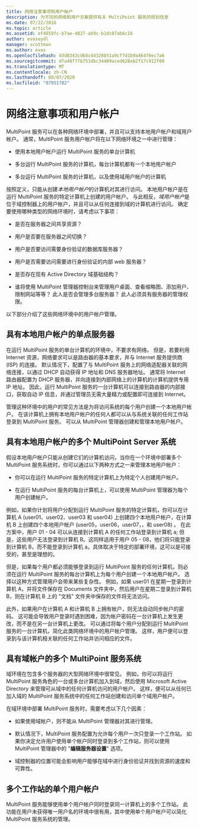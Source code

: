 ```yaml
---
title: 网络注意事项和用户帐户
description: 为不同的网络和用户方案提供有关 MultiPoint 服务的规划信息
ms.date: 07/22/2016
ms.topic: article
ms.assetid: ef4859fc-b7ae-4827-ab9c-b1dc07ab6c16
author: evaseydl
manager: scottman
ms.author: evas
ms.openlocfilehash: 43d8343cd68c44328b51a9cf7d1b9a46470ec7a6
ms.sourcegitcommit: dfa48f77b751dbc34409aced628eb2f17c912f08
ms.translationtype: MT
ms.contentlocale: zh-CN
ms.lasthandoff: 08/07/2020
ms.locfileid: "87951782"
---
```

# <a name="network-considerations-and-user-accounts"></a>网络注意事项和用户帐户
MultiPoint 服务可以在各种网络环境中部署，并且可以支持本地用户帐户和域用户帐户。 通常，MultiPoint 服务用户帐户将在以下网络环境之一中进行管理：

-   使用本地用户帐户运行 MultiPoint 服务的单台计算机

-   多台运行 MultiPoint 服务的计算机，每台计算机都有一个本地用户帐户

-   多台运行 MultiPoint 服务的计算机，以及使用域用户帐户的计算机

按照定义，只能从创建*本地用户帐户*的计算机对其进行访问。 本地用户帐户是在运行 MultiPoint 服务的特定计算机上创建的用户帐户。 与此相反，*域用户帐户*是位于域控制器上的用户帐户，并且可以从任何连接到域的计算机进行访问。 确定要使用哪种类型的网络环境时，请考虑以下事项：

-   是否在服务器之间共享资源？

-   用户是否要在服务器之间切换？

-   用户是否要访问需要身份验证的数据库服务器？

-   用户是否需要访问需要进行身份验证的内部 web 服务器？

-   是否存在现有 Active Directory 域基础结构？

-   谁将使用 MultiPoint 管理器控制台来管理用户桌面、查看缩略图、添加用户、限制网站等等？ 此人是否会管理多台服务器？ 此人必须具有服务器的管理权限。

以下部分介绍了这些网络环境中的用户帐户管理。

## <a name="single-multipoint-server-with-local-user-accounts"></a>具有本地用户帐户的单点服务器
在运行 MultiPoint 服务的单台计算机的环境中，不要求有网络。 但是，若要利用 Internet 资源，网络要求可以是路由器的基本要求，并与 Internet 服务提供商 (ISP) 的连接。 默认情况下，配置了与 MultiPoint 服务上的网络适配器关联的网络连接，以通过 DHCP 自动获得 IP 地址和 DNS 服务器地址。 通常将 Internet 路由器配置为 DHCP 服务器，并向连接到内部网络上的计算机的计算机提供专用 IP 地址。 因此，运行 MultiPoint 服务的一台计算机可以连接到路由器的内部接口，获取自动 IP 信息，并通过管理员无需大量精力或配置即可连接到 Internet。

管理这种环境中的用户的常见方法是为将访问系统的每个用户创建一个本地用户帐户。 在该计算机上拥有本地用户帐户的任何人都可以从与系统关联的任何工作站登录到 MultiPoint 服务。 可以从 MultiPoint 管理器创建和管理本地用户帐户。

## <a name="multiple-multipoint-server-systems-with-local-user-accounts"></a>具有本地用户帐户的多个 MultiPoint Server 系统
假设本地用户帐户只能从创建它们的计算机访问，当你在一个环境中部署多个 MultiPoint 服务系统时，你可以通过以下两种方式之一来管理本地用户帐户：

-   你可以在运行 MultiPoint 服务的特定计算机上为特定个人创建用户帐户。

-   在运行 MultiPoint 服务的每台计算机上，可以使用 MultiPoint 管理器为每个用户创建帐户。

例如，如果你计划将用户分配到运行 MultiPoint 服务的特定计算机，你可以在计算机 A (user01、user02、user03 和 user04) 上创建四个本地用户帐户，在计算机 B 上创建四个本地用户帐户 (user05，user06，user07，，和 user08) 。 在此方案中，用户 01 \- 04 可以从连接到计算机 A 的任何工作站登录到计算机 a; 但是，这些用户无法登录到计算机 B。这同样适用于用户 05 \- 08，他们将只能登录到计算机 B，而不能登录到计算机 a。具体取决于特定的部署环境，这可以是可接受的，甚至是理想的。

但是，如果每个用户都必须能够登录到运行 MultiPoint 服务的任何计算机，则必须在运行 MultiPoint 服务的每台计算机上为每个用户创建一个本地用户帐户。 选择以这种方式管理用户会带来某些复杂性。 例如，如果 user01 在星期一登录到计算机 A，并将文件保存在 Documents 文件夹中，然后用户在星期二登录到计算机 B，则在计算机 B 上的 "文档" 文件夹中保存的文件将无法访问。

此外，如果用户在计算机 A 和计算机 B 上拥有帐户，则无法自动同步帐户的密码。 这可能会导致用户登录时遇到困难，因为帐户密码在一台计算机上发生更改，而不是在另一台计算机上更改。 可以通过将每个用户分配到运行 MultiPoint 服务的一台计算机，简化此类网络环境中的用户帐户管理。 这样，用户便可以登录到与该计算机相关联的任何工作站并访问相应的文件。

## <a name="multiple-multipoint-services-systems-with-domain-accounts"></a>具有域帐户的多个 MultiPoint 服务系统
域环境在包含多个服务器的大型网络环境中很常见。 例如，你可以将运行 MultiPoint 服务角色的一台或多台计算机加入到域，然后使用 Microsoft Active Directory 来管理可从域中的任何计算机访问的用户帐户。 这样，便可以从任何已加入域的 MultiPoint 服务系统中的任何工作站创建和访问单个域用户帐户。

在域环境中部署 MultiPoint 服务时，需要考虑以下几个因素：

-   如果使用域帐户，则不能从 MultiPoint 管理器对其进行管理。

-   默认情况下，MultiPoint 服务配置为允许每个用户一次只登录一个工作站。 如果你决定允许用户使用单个帐户同时登录到多个工作站，则可以使用 MultiPoint 管理器中的 "**编辑服务器设置**" 选项。

-   域控制器的位置可能会影响用户能够在域中进行身份验证并找到资源的速度和可靠性。

## <a name="single-user-account-for-multiple-stations"></a>多个工作站的单个用户帐户
MultiPoint 服务能够使用单个用户帐户同时登录同一计算机上的多个工作站。 此功能在用户未获得唯一用户名的环境中很有用，其中使用单个用户帐户可以简化 MultiPoint 服务系统的管理。

